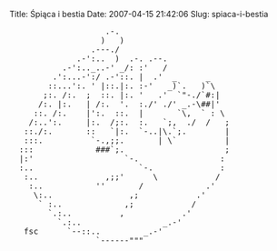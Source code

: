 Title: Śpiąca i bestia
Date: 2007-04-15 21:42:06
Slug: spiaca-i-bestia

<pre>
                    .-.                       
                   )   )                      
                 .---./                       
              .-':..  )  .-. .--.             
           .-':.._..-' _/: :'   /             
         .':...-':/ .-'::. |  .'  _      _    
        ::...':. ' |::.|:. :-'   _)`.   )`\   
       ;:. /:.  ;  ::. |:. '   .'  `"-./`#:|  
      /:. |:.   | /:.  '.  :./' ./' _.-\##|'  
     ::. /:.    |':.  ::.  |       `\,  ` : \ 
    /:..':.     |:.  /;:.  :.   `;,  ./  /   ;
   ::./:.       ::   `|:.  `-..|\.`;.        |
   :::.          `-.,;;.       | \`          |
  :::             ###`;.                     ;
  |:'                   `-.                 : 
  :..                      `-.              : 
   :..              ,;;'      \            /  
    :..           ''       /             .'   
     \:..                ,;            .'     
      ` :..             ,;            /       
        `.:..          ,            .'        
          `.:..                 _.-'          
   fsc      `--::..         _.-'              
                  `------"""          

</pre>
